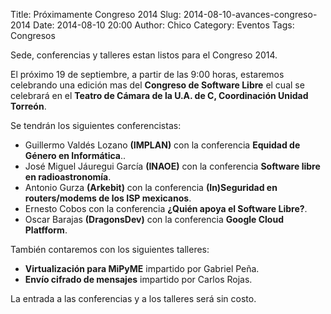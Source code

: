 Title: Próximamente Congreso 2014
Slug: 2014-08-10-avances-congreso-2014
Date: 2014-08-10 20:00
Author: Chico
Category: Eventos
Tags: Congresos


Sede, conferencias y talleres estan listos para el Congreso 2014.

El próximo 19 de septiembre, a partir de las 9:00 horas, estaremos celebrando una edición mas del **Congreso de Software Libre** el cual se celebrará en el **Teatro de Cámara de la U.A. de C, Coordinación Unidad Torreón**.

Se tendrán los siguientes conferencistas:

* Guillermo Valdés Lozano **(IMPLAN)** con la conferencia **Equidad de Género en Informática**..
* José Miguel Jáuregui García **(INAOE)** con la conferencia **Software libre en radioastronomía**.
* Antonio Gurza **(Arkebit)** con la conferencia **(In)Seguridad en routers/modems de los ISP mexicanos**.
* Ernesto Cobos con la conferencia **¿Quién apoya el Software Libre?**.
* Oscar Barajas **(DragonsDev)** con la conferencia **Google Cloud Platfform**.

También contaremos con los siguientes talleres:

* **Virtualización para MiPyME** impartido por Gabriel Peña.
* **Envío cifrado de mensajes** impartido por Carlos Rojas.

La entrada a las conferencias y a los talleres será sin costo.
